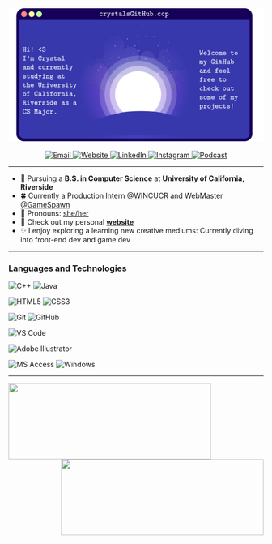 <img src='banner.png' title='Crystals GitHub Banner' width='' alt='banner' />

<p align ="center">
  <a href ="mailto:crystlfng@gmail.com">
    <img alt="Email" width =40px src="https://www.flaticon.com/svg/vstatic/svg/601/601248.svg?token=exp=1616762227~hmac=1a052288923b29de10fed21abab270f8">
  </a>
  <a href ="mailto:crystlfng@gmail.com">
    <img alt="Website" width =40px src="https://www.flaticon.com/svg/vstatic/svg/1607/1607126.svg?token=exp=1616762149~hmac=e4481ae3c7d3fd74a4626a8654643987">
  </a>
  <a href ="https://www.linkedin.com/in/crystal-feng-23307219b">
    <img alt="LinkedIn" width =40px src="https://www.flaticon.com/svg/vstatic/svg/725/725337.svg?token=exp=1616761472~hmac=8f77334918ed7887dfb307ccd9f8fcc6">
  </a>
  <a href ="https://www.linkedin.com/in/crystal-feng-23307219b">
    <img alt="Instagram" width =40px src="https://www.flaticon.com/svg/vstatic/svg/725/725278.svg?token=exp=1616761579~hmac=6f8ede3844321078bf6162abc8418bdf">
  </a>
   <a href ="https://open.spotify.com/show/7fCem3M3voES6Ceqk9wNcj?si=4Y6cprNeRnCdQTxj9ofn9w">
    <img alt="Podcast" width =40px src="https://www.flaticon.com/svg/vstatic/svg/725/725281.svg?token=exp=1616762047~hmac=a865062b69d8ddb859ff30d957fa11bc">
  </a>
  
</p>

---

- 🍄 Pursuing a **B.S. in Computer Science** at **University of California, Riverside**
- 🍀 Currently a Production Intern [@WINCUCR](https://winc.cs.ucr.edu/) and WebMaster [@GameSpawn](https://gamespawn.github.io/)
- 🌈 Pronouns: [she/her](https://www.mypronouns.org/she-her)
- 🐚 Check out my personal **[website](https://github.com/crystlfng)**
- ✨ I enjoy exploring a learning new creative mediums: Currently diving into front-end dev and game dev

---

### Languages and Technologies

![C++](https://img.shields.io/badge/C++-Solutions-blue.svg?style=flat&logo=c%2B%2B)
![Java](http://img.shields.io/badge/-Java-f89820?style=flat&logo=java&logoColor=ffffff)

![HTML5](https://img.shields.io/badge/-HTML5-E44D26?style=flat&logo=html5&logoColor=ffffff)
![CSS3](https://img.shields.io/badge/-CSS3-2965f1?style=flat&logo=css3&logoColor=ffffff)

![Git](https://img.shields.io/badge/-Git-%23F05032?style=flat&logo=git&logoColor=ffffff)
![GitHub](https://img.shields.io/badge/-GitHub-211F1F?style=flat&logo=github&logoColor=ffffff)

![VS Code](http://img.shields.io/badge/-VS%20Code-007ACC?style=flat&logo=visual-studio-code&logoColor=ffffff)

![Adobe Illustrator](http://img.shields.io/badge/-Adobe%20Illustrator-FC8F30?style=flat&logo=adobe-illustrator&logoColor=ffffff)

![MS Access](http://img.shields.io/badge/-Microsoft%20Office-DC3E15?style=flat&logo=microsoft-office&logoColor=ffffff)
![Windows](http://img.shields.io/badge/-Windows-0078D6?style=flat&logo=windows&logoColor=ffffff)

---

<p align="middle">
  <img align="left" width="400" height="150" src="https://github-readme-stats.vercel.app/api?username=crystlfng&show_icons=true&theme=tokyonight"/>
  <img align="right" width="400" height="150" src="https://github-readme-stats.vercel.app/api/top-langs/?username=crystlfng&layout=compact&theme=tokyonight"/>
</p>

<!--
**crystlfng/crystlfng** is a ✨ _special_ ✨ repository because its `README.md` (this file) appears on your GitHub profile.

Here are some ideas to get you started:

- 🔭 I’m currently working on ...
- 🌱 I’m currently learning ...
- 👯 I’m looking to collaborate on ...
- 🤔 I’m looking for help with ...
- 💬 Ask me about ...
- 📫 How to reach me: ...
- 😄 Pronouns: ...
- ⚡ Fun fact: ...
-->

